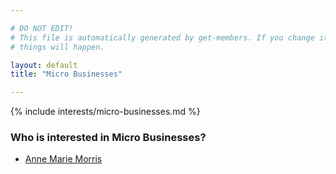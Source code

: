 ```yaml
---

# DO NOT EDIT!
# This file is automatically generated by get-members. If you change it, bad
# things will happen.

layout: default
title: "Micro Businesses"

---
```


{% include interests/micro-businesses.md %}

### Who is interested in Micro Businesses?


* [Anne Marie Morris](../members/anne-marie-morris.html)
